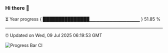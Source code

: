 ### Hi there 👋

⏳ Year progress { ███████████████▁▁▁▁▁▁▁▁▁▁▁▁▁▁▁ } 51.85 %

---

⏰ Updated on Wed, 09 Jul 2025 06:19:53 GMT

![Progress Bar CI](https://github.com/code-lakshay/GitHub-Actions-Demo/workflows/Progress%20Bar%20CI/badge.svg)
